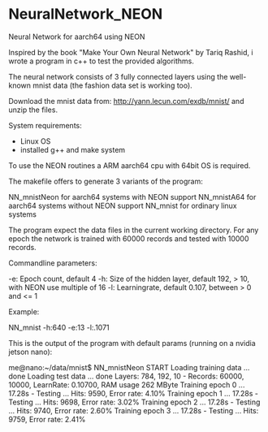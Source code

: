 # NeuralNetwork_NEON
Neural Network for aarch64 using NEON

Inspired by the book "Make Your Own Neural Network" by Tariq Rashid, i wrote
a program in c++ to test the provided algorithms.

The neural network consists of 3 fully connected layers using the well-known
mnist data (the fashion data set is working too).

Download the mnist data from: http://yann.lecun.com/exdb/mnist/ and unzip the files.

System requirements:

- Linux OS
- installed g++ and make system

To use the NEON routines a ARM aarch64 cpu with 64bit OS is required.

The makefile offers to generate 3 variants of the program:

NN_mnistNeon  for aarch64 systems with NEON support
NN_mnistA64   for aarch64 systems without NEON support
NN_mnist      for ordinary linux systems

The program expect the data files in the current working directory.
For any epoch the network is trained with 60000 records and tested with 10000 records.

Commandline parameters:

-e:<epochs>   Epoch count, default 4
 -h:<size>     Size of the hidden layer, default 192, > 10, with NEON use multiple of 16
 -l:<lr>       Learningrate, default 0.107, between > 0 and <= 1
                                                               
Example:

NN_mnist -h:640 -e:13 -l:.1071


This is the output of the program with default params (running on a nvidia jetson nano):

me@nano:~/data/mnist$ NN_mnistNeon
START
Loading training data ... done
Loading test data ... done
Layers: 784, 192, 10 - Records: 60000, 10000, LearnRate: 0.10700, RAM usage 262 MByte
Training epoch  0 ... 17.28s - Testing ... Hits:  9590, Error rate:  4.10%
Training epoch  1 ... 17.28s - Testing ... Hits:  9698, Error rate:  3.02%
Training epoch  2 ... 17.28s - Testing ... Hits:  9740, Error rate:  2.60%
Training epoch  3 ... 17.28s - Testing ... Hits:  9759, Error rate:  2.41%
